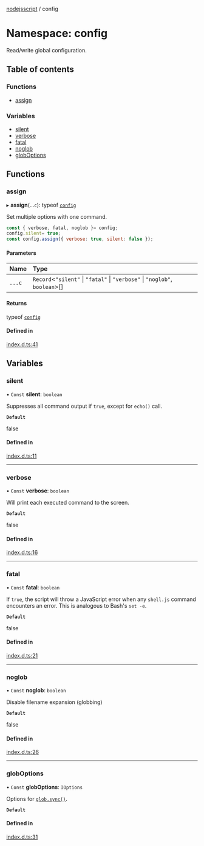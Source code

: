 [nodejsscript](../README.md) / config

# Namespace: config

Read/write global configuration.

## Table of contents

### Functions

- [assign](config.md#assign)

### Variables

- [silent](config.md#silent)
- [verbose](config.md#verbose)
- [fatal](config.md#fatal)
- [noglob](config.md#noglob)
- [globOptions](config.md#globoptions)

## Functions

### assign

▸ **assign**(...`c`): typeof [`config`](config.md)

Set multiple options with one command.
```js
const { verbose, fatal, noglob }= config;
config.silent= true;
const config.assign({ verbose: true, silent: false });
```

#### Parameters

| Name | Type |
| :------ | :------ |
| `...c` | `Record`<``"silent"`` \| ``"fatal"`` \| ``"verbose"`` \| ``"noglob"``, `boolean`\>[] |

#### Returns

typeof [`config`](config.md)

#### Defined in

[index.d.ts:41](https://github.com/jaandrle/nodejsscript/blob/574f62d/index.d.ts#L41)

## Variables

### silent

• `Const` **silent**: `boolean`

Suppresses all command output if `true`, except for `echo()` call.

**`Default`**

false

#### Defined in

[index.d.ts:11](https://github.com/jaandrle/nodejsscript/blob/574f62d/index.d.ts#L11)

___

### verbose

• `Const` **verbose**: `boolean`

Will print each executed command to the screen.

**`Default`**

false

#### Defined in

[index.d.ts:16](https://github.com/jaandrle/nodejsscript/blob/574f62d/index.d.ts#L16)

___

### fatal

• `Const` **fatal**: `boolean`

If `true`, the script will throw a JavaScript error when any `shell.js` command encounters an error. This is analogous to Bash's `set -e`.

**`Default`**

false

#### Defined in

[index.d.ts:21](https://github.com/jaandrle/nodejsscript/blob/574f62d/index.d.ts#L21)

___

### noglob

• `Const` **noglob**: `boolean`

Disable filename expansion (globbing)

**`Default`**

false

#### Defined in

[index.d.ts:26](https://github.com/jaandrle/nodejsscript/blob/574f62d/index.d.ts#L26)

___

### globOptions

• `Const` **globOptions**: `IOptions`

Options for [`glob.sync()`](https://github.com/isaacs/node-glob/tree/af57da21c7722bb6edb687ccd4ad3b99d3e7a333#options).

**`Default`**

#### Defined in

[index.d.ts:31](https://github.com/jaandrle/nodejsscript/blob/574f62d/index.d.ts#L31)

